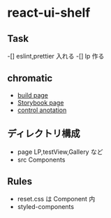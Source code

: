 # react-ui-shelf

## Task

-[] eslint,prettier 入れる
-[] lp 作る

## chromatic

- [build page](https://www.chromatic.com/builds?appId=600ee165441d020021f29d99)
- [Storybook page](https://600ee165441d020021f29d99-qtcfjjejaj.chromatic.com/)
- [control anotation](https://storybook.js.org/docs/react/essentials/controls#annotation)

## ディレクトリ構成

- page
  LP,testView,Gallery など
- src
  Components

## Rules

- reset.css は Component 内
- styled-components
